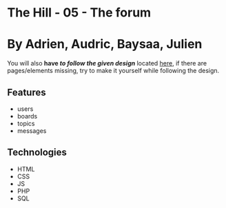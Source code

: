 # The Hill - 05 - The forum

# By Adrien, Audric, Baysaa, Julien

You will also **have _to follow the given design_** located [here](./design), if there are pages/elements missing, try to make it yourself while following the design.

## Features

- users
- boards
- topics
- messages

## Technologies

- HTML
- CSS
- JS
- PHP
- SQL